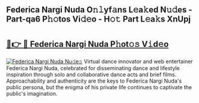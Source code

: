 ## Federica Nargi Nuda O𝚗𝚕yf𝚊ns L𝚎a𝚔ed N𝚞𝚍es - Part-qa6 P𝚑𝚘tos Vi𝚍𝚎o - H𝚘𝚝 Part L𝚎a𝚔s XnUpj

# <h2><a href="http://kf3kax.oniu.top/?m=Federica+Nargi+Nuda">🔗👉 🔴 Federica Nargi Nuda P𝚑ot𝚘𝚜 V𝚒d𝚎o</a></h2>

[![Federica Nargi Nuda Nu𝚍e𝚜](https://i.imgur.com/0qMVB7G.gif)](http://kf3kax.oniu.top/?m=Federica+Nargi+Nuda)
Virtual dance innovator and web entertainer Federica Nargi Nuda, celebrated for disseminating dance and lifestyle inspiration through solo and collaborative dance acts and brief films. Approachability and authenticity are the keys to Federica Nargi Nuda's public persona, but the enigma of his private life continues to captivate the public's imagination.  
